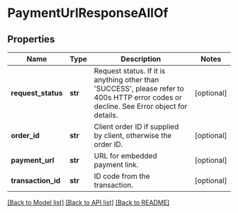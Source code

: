# PaymentUrlResponseAllOf

## Properties
Name | Type | Description | Notes
------------ | ------------- | ------------- | -------------
**request_status** | **str** | Request status. If it is anything other than &#39;SUCCESS&#39;, please refer to 400s HTTP error codes or decline. See Error object for details. | [optional] 
**order_id** | **str** | Client order ID if supplied by client, otherwise the order ID. | [optional] 
**payment_url** | **str** | URL for embedded payment link. | [optional] 
**transaction_id** | **str** | ID code from the transaction. | [optional] 

[[Back to Model list]](../README.md#documentation-for-models) [[Back to API list]](../README.md#documentation-for-api-endpoints) [[Back to README]](../README.md)


